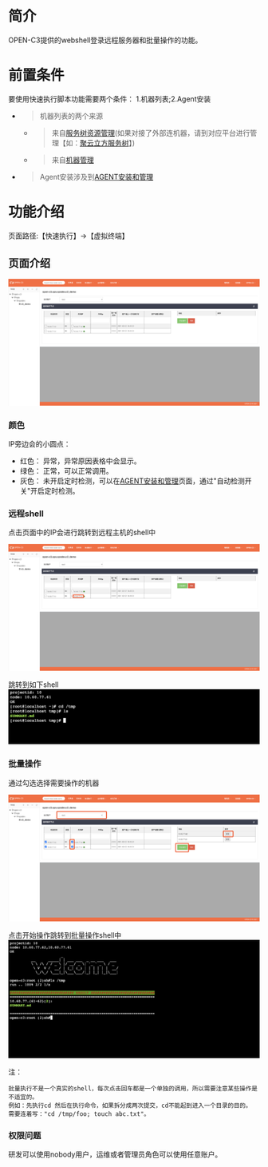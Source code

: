 # 简介

OPEN-C3提供的webshell登录远程服务器和批量操作的功能。

# 前置条件

要使用快速执行脚本功能需要两个条件： 1.机器列表;2.Agent安装

* > 机器列表的两个来源
   * > 来自[服务树资源管理](/服务树资源管理/README.md)(如果对接了外部连机器，请到对应平台进行管理【如：[聚云立方服务树](https://console.polymericcloud.com/setting/settingGroup/setuptree)】)
   * > 来自[机器管理](/机器管理/README.md)

* > Agent安装涉及到[AGENT安装和管理](/AGENT安装和管理/README.md)

# 功能介绍

页面路径:【快速执行】->【虚拟终端】

## 页面介绍

![选择页](/虚拟终端/images/选择页.png)

### 颜色

IP旁边会的小圆点：

* 红色： 异常，异常原因表格中会显示。
* 绿色： 正常，可以正常调用。
* 灰色： 未开启定时检测，可以在[AGENT安装和管理](/AGENT安装和管理/README.md)页面，通过"自动检测开关"开启定时检测。

### 远程shell

点击页面中的IP会进行跳转到远程主机的shell中

![选择一个机器](/虚拟终端/images/选择一个机器.png)

跳转到如下shell
![远程shell](/虚拟终端/images/远程shell.png)

### 批量操作

通过勾选选择需要操作的机器

![选择一堆机器](/虚拟终端/images/选择一堆机器.png)

点击开始操作跳转到批量操作shell中
![批量执行结果](/虚拟终端/images/批量执行结果.png)

注： 
```
批量执行不是一个真实的shell，每次点击回车都是一个单独的调用，所以需要注意某些操作是不适宜的。
例如：先执行cd 然后在执行命令，如果拆分成两次提交，cd不能起到进入一个目录的目的。
需要连着写："cd /tmp/foo; touch abc.txt"。
```

### 权限问题

研发可以使用nobody用户，运维或者管理员角色可以使用任意账户。